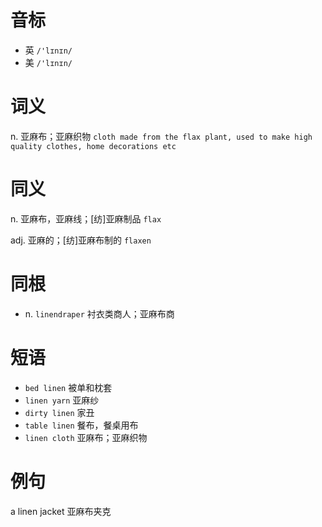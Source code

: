 # 音标

- 英 `/'lɪnɪn/`
- 美 `/'lɪnɪn/`

# 词义

n. 亚麻布；亚麻织物
`cloth made from the flax plant, used to make high quality clothes, home decorations etc`

# 同义

n. 亚麻布，亚麻线；[纺]亚麻制品
`flax`

adj. 亚麻的；[纺]亚麻布制的
`flaxen`

# 同根

- n. `linendraper` 衬衣类商人；亚麻布商

# 短语

- `bed linen` 被单和枕套
- `linen yarn` 亚麻纱
- `dirty linen` 家丑
- `table linen` 餐布，餐桌用布
- `linen cloth` 亚麻布；亚麻织物

# 例句

a linen jacket
亚麻布夹克


